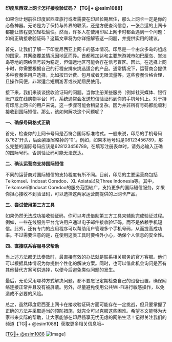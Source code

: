 **印度尼西亚上网卡怎样接收验证码？【TG💪+ @esim1088】**

如果你计划前往印度尼西亚旅行或者需要在印尼长期居住，那么上网卡一定是你的必备神器。无论是为了保持与外界的联系，还是方便查询信息，一张合适的上网卡都能让旅程更加轻松愉快。然而，许多人在使用印尼上网卡时都会遇到一个问题：如何正确接收验证码？这篇文章将为你详细解答这一问题，并提供实用的建议。

首先，让我们了解一下印度尼西亚上网卡的基本情况。印尼是一个由众多岛屿组成的国家，其网络覆盖情况因地区而异。首都雅加达和主要旅游城市如巴厘岛、峇淡岛等地的网络信号较为稳定，但偏远地区可能会存在信号盲区。因此，在选择上网卡时，你需要根据自己的行程安排来挑选适合的产品。通常情况下，运营商会提供多种套餐供用户选择，比如按日计费、包月或者无限流量等。这些套餐价格合理，且操作简便，非常适合短期游客或长期居民使用。

接下来，我们来谈谈接收验证码的问题。当你注册某些服务（例如社交媒体、银行账户或在线购物平台）时，系统通常会发送短信验证码到你的手机号码上。对于持有印尼上网卡的用户来说，这一步骤可能会稍显复杂。因为并非所有号码都能顺利接收到国际短信。那么，该如何解决这个问题呢？

**一、确保号码格式正确**

首先，检查你的上网卡号码是否符合国际标准格式。一般来说，印尼的手机号码以“62”开头，后面紧跟省略掉的“0”。例如，如果本地号码是08123456789，那么完整的国际号码应该是628123456789。在填写注册表单时，请务必输入正确的国际号码，否则验证码可能无法送达。

**二、确认运营商支持国际短信**

不同的运营商对国际短信的支持程度有所不同。目前，印尼的主要运营商包括Telkomsel、Indosat Ooredoo、XL Axiata以及Three Indonesia等。其中，Telkomsel和Indosat Ooredoo的服务范围较广，支持更多的国际短信服务。如果你担心接收不到验证码，可以选择这两家运营商提供的上网卡产品。

**三、尝试使用第三方工具**

如果仍然无法成功接收验证码，你可以考虑借助第三方工具来辅助完成验证过程。例如，一些在线服务平台允许用户通过电子邮件接收验证码，而不是依赖手机短信。此外，还有专门的应用程序可以帮助用户管理多个手机号码，从而提高成功率。不过需要注意的是，在使用这类工具时要格外小心，确保个人信息的安全性。

**四、直接联系客服寻求帮助**

当上述方法都无法奏效时，最直接有效的办法就是联系相关服务的官方客服。他们可以根据具体情况为你提供个性化的解决方案。同时，也可以借此机会询问是否有其他替代方案可供选择，以便今后避免类似问题的发生。

最后，无论采用哪种方式解决问题，都不要忘记定期检查自己的设备设置，确保网络连接正常并且没有被屏蔽。另外，尽量避免使用公共Wi-Fi进行敏感操作，以免造成不必要的风险。

总之，虽然印度尼西亚上网卡在接收验证码方面可能存在一定挑战，但只要掌握了正确的方法并采取适当的预防措施，就完全可以克服这些困难。希望本文能够为大家带来实际的帮助，让大家能够在印尼畅享无忧无虑的网络生活！记得关注我们的频道【TG💪+ @esim1088】获取更多相关信息哦~

[[TG💪+ @esim1088](https://t.me/s/esim1088) ![Image](https://i.postimg.cc/4NQfJmqS/Snipaste-2025-05-13-00-14-12.png)]